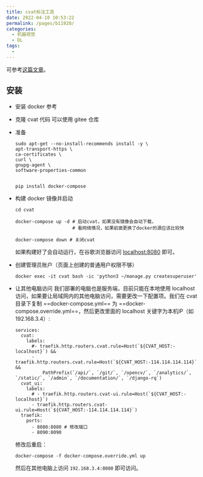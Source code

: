 ```yaml
---
title: cvat标注工具
date: 2022-04-10 10:53:22
permalink: /pages/b11920/
categories: 
  - 机器视觉
  - DL
tags: 
  - 
---
```



可参考[这篇文章](https://blog.csdn.net/luohenyj/article/details/113778889)。

## 安装

- 安装 docker
  参考

- 克隆 cvat 代码
  可以使用 gitee 仓库

- 准备
  ```shell
  sudo apt-get --no-install-recommends install -y \
  apt-transport-https \
  ca-certificates \
  curl \
  gnupg-agent \
  software-properties-common


  pip install docker-compose
  ```
  
- 构建 docker 镜像并启动
  ```shell
  cd cvat

  docker-compose up -d # 启动cvat，如果没有镜像会自动下载，
                       # 看网络情况，如果前面更换了docker的源应该比较快

  docker-compose down # 关闭cvat
  ```
  如果构建好了会自动运行，在谷歌浏览器访问 [localhost:8080](localhost:8080) 即可。

- 创建管理员账户（页面上创建的普通用户权限不够）
  ```shell
  docker exec -it cvat bash -ic 'python3 ~/manage.py createsuperuser'
  ```

- 让其他电脑访问
  我们部署的电脑也是服务端，目前只能在本地使用 localhost 访问，如果要让局域网内的其他电脑访问，需要更改一下配置项。我们在 cvat 目录下复制 ==docker-compose.yml== 为 ==docker-compose.override.yml==，然后更改里面的 localhost 关键字为本机IP（如 192.168.3.4）:
  ```shell
  services:
    cvat:
      labels:
        #- traefik.http.routers.cvat.rule=Host(`${CVAT_HOST:-localhost}`) &&     
        - traefik.http.routers.cvat.rule=Host(`${CVAT_HOST:-114.114.114.114}`) && 
            PathPrefix(`/api/`, `/git/`, `/opencv/`, `/analytics/`, `/static/`, `/admin`, `/documentation/`, `/django-rq`)
    cvat_ui:
      labels:
        # - traefik.http.routers.cvat-ui.rule=Host(`${CVAT_HOST:-localhost}`) 
        - traefik.http.routers.cvat-ui.rule=Host(`${CVAT_HOST:-114.114.114.114}`)
    traefik:
      ports:
        - 8080:8080 # 修改端口
        - 8090:8090
  ```
  修改后重启：
  ```shell
  docker-compose -f docker-compose.override.yml up
  ```
  然后在其他电脑上访问 `192.168.3.4:8080` 即可访问。